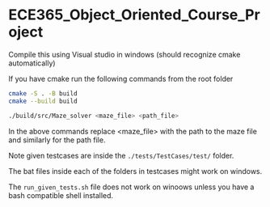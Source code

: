 # ECE365_Object_Oriented_Course_Project


Compile this using Visual studio in windows (should recognize cmake automatically)

If you  have cmake run the following  commands from the root folder 

```bash 
cmake -S . -B build 
cmake --build build 

./build/src/Maze_solver <maze_file> <path_file>
```
In the above commands replace <maze_file> with the path to the maze file and similarly for the path file.

Note given testcases are inside the `./tests/TestCases/test/` folder. 

The bat files inside each of the folders in testcases might work on windows. 

The `run_given_tests.sh` file does not work on winoows unless you have a bash compatible shell installed. 
